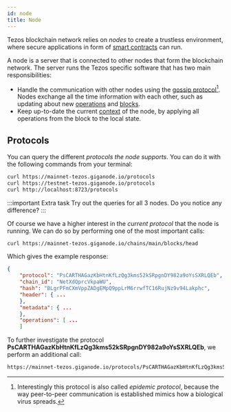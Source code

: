 ```yaml
--- 
id: node
title: Node
---
```


Tezos blockchain network relies on *nodes* to create a trustless environment, where secure applications in form of [smart contracts](../smart_contract/smart-contract) can run.

A node is a server that is connected to other nodes that form the blockchain network. The server runs the Tezos specific software that has two main responsibilities:

* Handle the communication with other nodes using the [gossip protocol](https://en.wikipedia.org/wiki/Gossip_protocol)[^1]. Nodes exchange all the time information with each other, such as updating about new [operations](operations/operations) and [blocks](block).
* Keep up-to-date the current [context](context) of the node, by applying all operations from the block to the local state. 

## Protocols

You can query the different *protocols the node supports*. You can do it with the following commands from your terminal:

```sh
curl https://mainnet-tezos.giganode.io/protocols
curl https://testnet-tezos.giganode.io/protocols
curl http://localhost:8723/protocols
```

:::important Extra task
Try out the queries for all 3 nodes. Do you notice any difference?
:::

Of course we have a higher interest in the *current protocol* that the node is running. We can do so by performing one of the most important calls:

```sh
curl https://mainnet-tezos.giganode.io/chains/main/blocks/head
```
Which gives the example response:
```json
{
    "protocol": "PsCARTHAGazKbHtnKfLzQg3kms52kSRpgnDY982a9oYsSXRLQEb",
    "chain_id": "NetXdQprcVkpaWU",
    "hash": "BLgrPFmCXmVppZADgEMpQ9ppLrM6rrwfTC16RujNz9v94Lakphc",
    "header": { ...
    },
    "metadata": { ...
    },
    "operations": [ ...
    ]
```

To further investigate the protocol **PsCARTHAGazKbHtnKfLzQg3kms52kSRpgnDY982a9oYsSXRLQEb**, we perform an additional call:

```sh
https://mainnet-tezos.giganode.io/protocols/PsCARTHAGazKbHtnKfLzQg3kms52kSRpgnDY982a9oYsSXRLQEb
```


[^1]: Interestingly this protocol is also called *epidemic protocol*, because the way peer-to-peer communication is established mimics how a biological virus spreads.